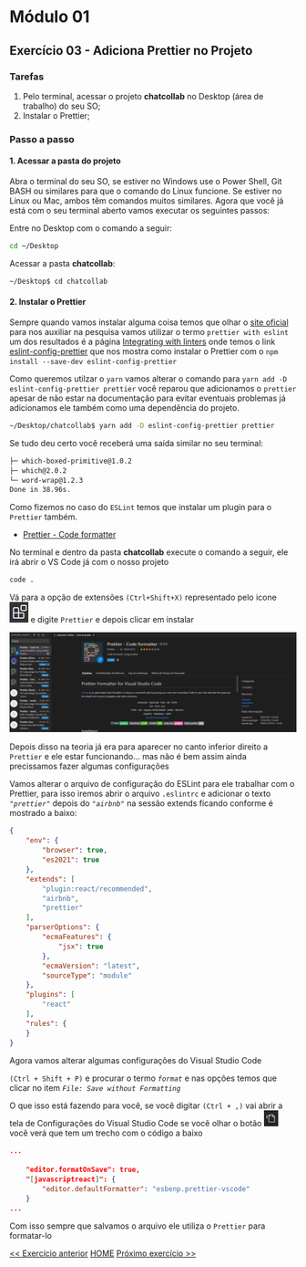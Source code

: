 # Módulo 01

## Exercício 03 - Adiciona Prettier no Projeto

### Tarefas
1. Pelo terminal, acessar o projeto **chatcollab** no Desktop (área de trabalho) do seu SO;
2. Instalar o Prettier;

### Passo a passo
#### 1. Acessar a pasta do projeto

Abra o terminal do seu SO, se estiver no Windows use o Power Shell, Git BASH ou similares para que o comando do Linux funcione. Se estiver no Linux ou Mac, ambos têm comandos muitos similares. Agora que você já está com o seu terminal aberto vamos executar os seguintes passos:

Entre no Desktop com o comando a seguir:
```bash
cd ~/Desktop
```

Acessar a pasta **chatcollab**:
```bash
~/Desktop$ cd chatcollab
```

#### 2. Instalar o Prettier

Sempre quando vamos instalar alguma coisa temos que olhar o [site oficial](https://prettier.io/) para nos auxiliar na pesquisa vamos utilizar o termo `prettier with eslint` um dos resultados é a página [Integrating with linters](https://prettier.io/docs/en/integrating-with-linters.html) onde temos o link [eslint-config-prettier](https://github.com/prettier/eslint-config-prettier) que nos mostra como instalar o Prettier com o `npm install --save-dev eslint-config-prettier`

Como queremos utilzar o `yarn` vamos alterar o comando para  `yarn add -D eslint-config-prettier prettier` você reparou que adicionamos o `prettier` apesar de não estar na documentação para evitar eventuais problemas já adicionamos ele também como uma dependência do projeto.

```bash
~/Desktop/chatcollab$ yarn add -D eslint-config-prettier prettier
```

Se tudo deu certo você receberá uma saída similar no seu terminal:

```bash
├─ which-boxed-primitive@1.0.2
├─ which@2.0.2
└─ word-wrap@1.2.3
Done in 38.96s.
```

Como fizemos no caso do `ESLint` temos que instalar um plugin para o `Prettier` também.

- [Prettier - Code formatter](https://marketplace.visualstudio.com/items?itemName=esbenp.prettier-vscode)

No terminal e dentro da pasta **chatcollab** execute o comando a seguir, ele irá abrir o VS Code já com o nosso projeto

```bash
code .
```

Vá para a opção de extensões `(Ctrl+Shift+X)` representado pelo icone ![extensions-icon](img/ico-extensions-vscode.png) e digite `Prettier` e depois clicar em instalar

![print da extensão prettier](img/prettier.png)

Depois disso na teoria já era para aparecer no canto inferior direito a `Prettier` e ele estar funcionando... mas não é bem assim ainda precissamos fazer algumas configurações

Vamos alterar o arquivo de configuração do ESLint para ele trabalhar com o Prettier, para isso iremos abrir o arquivo `.eslintrc` e adicionar o texto *`"prettier"`* depois do *`"airbnb"`* na sessão extends ficando conforme é mostrado a baixo:
```JSON
{
    "env": {
        "browser": true,
        "es2021": true
    },
    "extends": [
        "plugin:react/recommended",
        "airbnb",
        "prettier"
    ],
    "parserOptions": {
        "ecmaFeatures": {
            "jsx": true
        },
        "ecmaVersion": "latest",
        "sourceType": "module"
    },
    "plugins": [
        "react"
    ],
    "rules": {
    }
}
```

Agora vamos alterar algumas configurações do Visual Studio Code

`(Ctrl + Shift + P)` e procurar o termo *`format`* e nas opções temos que clicar no item *`File: Save without Formatting`*

O que isso está fazendo para você, se você digitar `(Ctrl + ,)` vai abrir a tela de Configurações do Visual Studio Code se você olhar o botão ![abrir configuração JSON](img/ico-config-json-vscode.png) você verá que tem um trecho com o código a baixo

```JSON
...

    "editor.formatOnSave": true,
    "[javascriptreact]": {
        "editor.defaultFormatter": "esbenp.prettier-vscode"
    }
...
```

Com isso sempre que salvamos o arquivo ele utiliza o `Prettier` para formatar-lo

[<< Exercício anterior](modulo-01-exercicio-02.md)  [HOME](README.md)  [Próximo exercício >>](modulo-01-exercicio-04.md)